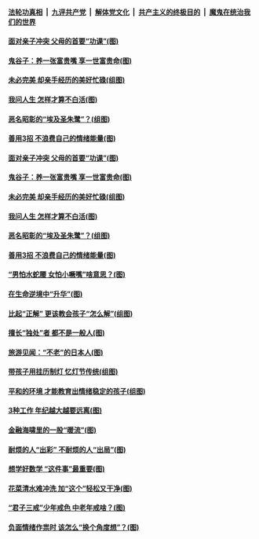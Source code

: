 

####  [法轮功真相](../../../../basic/blob/master/README.md?t=03010131) &nbsp;|&nbsp; [九评共产党](../../../../9ping.md/blob/master/README.md?t=03010131) &nbsp;|&nbsp; [解体党文化](../../../../jtdwh.md/blob/master/README.md?t=03010131)  &nbsp;|&nbsp; [共产主义的终极目的](../../../../gczydzjmd.md/blob/master/README.md?t=03010131) &nbsp;|&nbsp; [魔鬼在统治我们的世界](../../../../mgztzwmdsj.md/blob/master/README.md?t=03010131) 

#### [面对亲子冲突 父母的首要“功课”(图)](../pages/p8/964015.md?t=03010131) 

#### [鬼谷子：养一张富贵嘴 享一世富贵命(图)](../pages/p8/963933.md?t=03010131) 

#### [未必完美 却亲手经历的美好忙碌(组图)](../pages/p8/963923.md?t=03010131) 

#### [我问人生 怎样才算不白活(图)](../pages/p8/963600.md?t=03010131) 

#### [恶名昭彰的“埃及圣朱鹭”？(组图)](../pages/p8/963921.md?t=03010131) 

#### [善用3招 不浪费自己的情绪能量(图)](../pages/p8/963918.md?t=03010131) 

#### [面对亲子冲突 父母的首要“功课”(图)](../pages/p8/964015.md?t=03010131) 

#### [鬼谷子：养一张富贵嘴 享一世富贵命(图)](../pages/p8/963933.md?t=03010131) 

#### [未必完美 却亲手经历的美好忙碌(组图)](../pages/p8/963923.md?t=03010131) 

#### [我问人生 怎样才算不白活(图)](../pages/p8/963600.md?t=03010131) 

#### [恶名昭彰的“埃及圣朱鹭”？(组图)](../pages/p8/963921.md?t=03010131) 

#### [善用3招 不浪费自己的情绪能量(图)](../pages/p8/963918.md?t=03010131) 

#### [“男怕水蛇腰 女怕小噘嘴”啥意思？(图)](../pages/p8/963889.md?t=03010131) 

#### [在生命逆境中“升华”(图)](../pages/p8/963534.md?t=03010131) 

#### [比起“正解” 更该教会孩子“怎么解”(组图)](../pages/p8/963831.md?t=03010131) 

#### [擅长“独处”者 都不是一般人(图)](../pages/p8/963821.md?t=03010131) 

#### [旅游见闻：“不老”的日本人(图)](../pages/p8/963524.md?t=03010131) 

#### [带孩子用挂历制灯 忆灯节传统(组图)](../pages/p8/963724.md?t=03010131) 

#### [平和的环境 才能教育出情绪稳定的孩子(组图)](../pages/p8/963710.md?t=03010131) 

#### [3种工作 年纪越大越要远离(图)](../pages/p8/963700.md?t=03010131) 

#### [金融海啸里的一股“暖流”(图)](../pages/p8/963660.md?t=03010131) 

#### [耐烦的人“出彩” 不耐烦的人“出局”(图)](../pages/p8/963508.md?t=03010131) 

#### [想学好数学 “这件事”最重要(图)](../pages/p8/963588.md?t=03010131) 

#### [花菜清水难冲洗 加“这个”轻松又干净(图)](../pages/p8/963571.md?t=03010131) 

#### [“君子三戒”少年戒色 中老年戒啥？(图)](../pages/p8/963570.md?t=03010131) 

#### [负面情绪作祟时 该怎么“换个角度想”？(图)](../pages/p8/963496.md?t=03010131) 

